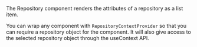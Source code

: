 The Repository component renders the attributes of a repository as a list item.

You can wrap any component with `RepositoryContextProvider` so that you can require a repository object for the component.
It will also give access to the selected repository object through the useContext API.
